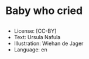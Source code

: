 # Baby who cried

##

##

##

##

##

##

##

##

##
* License: [CC-BY]
* Text: Ursula Nafula
* Illustration: Wiehan de Jager
* Language: en
